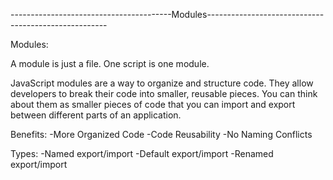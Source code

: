 ----------------------------------------Modules-----------------------------------------------------

Modules:

A module is just a file. One script is one module.

JavaScript modules are a way to organize and structure code. They allow developers to break their code into smaller, reusable pieces. You can think about them as smaller pieces of code that you can import and export between different parts of an application.

Benefits:
-More Organized Code
-Code Reusability
-No Naming Conflicts

Types:
-Named export/import
-Default export/import
-Renamed export/import
